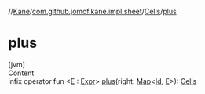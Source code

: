 //[Kane](../../index.md)/[com.github.jomof.kane.impl.sheet](../index.md)/[Cells](index.md)/[plus](plus.md)



# plus  
[jvm]  
Content  
infix operator fun <[E](plus.md) : [Expr](../../com.github.jomof.kane/-expr/index.md)> [plus](plus.md)(right: [Map](https://kotlinlang.org/api/latest/jvm/stdlib/kotlin.collections/-map/index.html)<[Id](../../com.github.jomof.kane.impl/index.md#%5Bcom.github.jomof.kane.impl%2FId%2F%2F%2FPointingToDeclaration%2F%5D%2FClasslikes%2F-2004631606), [E](plus.md)>): [Cells](index.md)  



